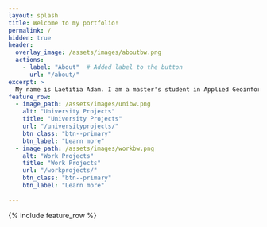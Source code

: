 ```yaml
---
layout: splash
title: Welcome to my portfolio!
permalink: /
hidden: true
header:
  overlay_image: /assets/images/aboutbw.png
  actions:
    - label: "About"  # Added label to the button
      url: "/about/"
excerpt: >
  My name is Laetitia Adam. I am a master's student in Applied Geoinformatics with a passion for city planning and mobility.
feature_row:
  - image_path: /assets/images/unibw.png
    alt: "University Projects"
    title: "University Projects"
    url: "/universityprojects/"
    btn_class: "btn--primary"
    btn_label: "Learn more"
  - image_path: /assets/images/workbw.png
    alt: "Work Projects"
    title: "Work Projects"
    url: "/workprojects/"
    btn_class: "btn--primary"
    btn_label: "Learn more"
       
---
```


{% include feature_row %}
